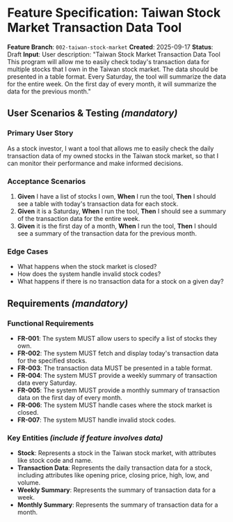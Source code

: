 # Feature Specification: Taiwan Stock Market Transaction Data Tool

**Feature Branch**: `002-taiwan-stock-market`
**Created**: 2025-09-17
**Status**: Draft
**Input**: User description: "Taiwan Stock Market Transaction Data Tool This program will allow me to easily check today's transaction data for multiple stocks that I own in the Taiwan stock market. The data should be presented in a table format. Every Saturday, the tool will summarize the data for the entire week. On the first day of every month, it will summarize the data for the previous month."

## User Scenarios & Testing *(mandatory)*

### Primary User Story
As a stock investor, I want a tool that allows me to easily check the daily transaction data of my owned stocks in the Taiwan stock market, so that I can monitor their performance and make informed decisions.

### Acceptance Scenarios
1.  **Given** I have a list of stocks I own, **When** I run the tool, **Then** I should see a table with today's transaction data for each stock.
2.  **Given** it is a Saturday, **When** I run the tool, **Then** I should see a summary of the transaction data for the entire week.
3.  **Given** it is the first day of a month, **When** I run the tool, **Then** I should see a summary of the transaction data for the previous month.

### Edge Cases
- What happens when the stock market is closed?
- How does the system handle invalid stock codes?
- What happens if there is no transaction data for a stock on a given day?

## Requirements *(mandatory)*

### Functional Requirements
- **FR-001**: The system MUST allow users to specify a list of stocks they own.
- **FR-002**: The system MUST fetch and display today's transaction data for the specified stocks.
- **FR-003**: The transaction data MUST be presented in a table format.
- **FR-004**: The system MUST provide a weekly summary of transaction data every Saturday.
- **FR-005**: The system MUST provide a monthly summary of transaction data on the first day of every month.
- **FR-006**: The system MUST handle cases where the stock market is closed.
- **FR-007**: The system MUST handle invalid stock codes.

### Key Entities *(include if feature involves data)*
- **Stock**: Represents a stock in the Taiwan stock market, with attributes like stock code and name.
- **Transaction Data**: Represents the daily transaction data for a stock, including attributes like opening price, closing price, high, low, and volume.
- **Weekly Summary**: Represents the summary of transaction data for a week.
- **Monthly Summary**: Represents the summary of transaction data for a month.

